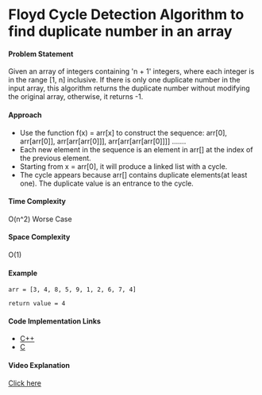 # Floyd Cycle Detection Algorithm to find duplicate number in an array

#### Problem Statement

Given an array of integers containing 'n + 1' integers, where each integer is in the range [1, n] inclusive. If there is only one duplicate number in the input array, this algorithm returns the duplicate number without modifying the original array, otherwise, it returns -1.

#### Approach

- Use the function f(x) = arr[x] to construct the sequence: 
arr[0], arr[arr[0]], arr[arr[arr[0]]], arr[arr[arr[arr[0]]]] ……. 
- Each new element in the sequence is an element in arr[] at the index of the previous element.
- Starting from x = arr[0], it will produce a linked list with a cycle.
- The cycle appears because arr[] contains duplicate elements(at least one). The duplicate value is an entrance to the cycle. 

#### Time Complexity

O(n^2) Worse Case

#### Space Complexity

O(1) 

#### Example

```
arr = [3, 4, 8, 5, 9, 1, 2, 6, 7, 4]  

return value = 4

```

#### Code Implementation Links

- [C++](https://github.com/TheAlgorithms/C-Plus-Plus/blob/master/search/floyd_cycle_detection_algo.cpp)
- [C](https://github.com/TheAlgorithms/C/blob/master/searching/floyd_cycle_detection_algorithm.c)

#### Video Explanation

[Click here](https://www.youtube.com/watch?v=B6smdk7pZ14)

